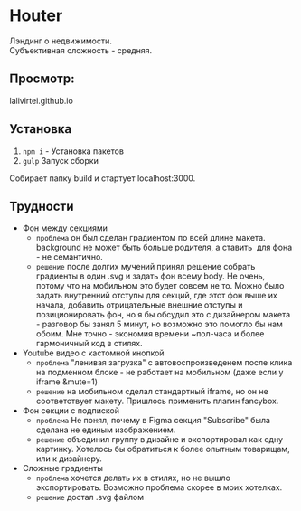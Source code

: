 # Houter
Лэндинг о недвижимости.     
Субъективная сложность - средняя.

## Просмотр:
lalivirtei.github.io

## Установка
1. `npm i` - Установка пакетов
2. `gulp`  Запуск сборки

Собирает папку build и стартует localhost:3000.

## Трудности

- Фон между секциями
  - `проблема` он был сделан градиентом по всей длине макета. background не может быть больше родителя, а ставить <img> для фона - не семантично.
  - `решение` после долгих мучений принял решение собрать градиенты в один .svg и задать фон всему body. Не очень, потому что на мобильном это будет совсем не то. Можно было задать внутренний отступы для секций, где этот фон выше их начала, добавить отрицательные внешние отступы и позиционировать фон, но я бы обсудил это с дизайнером макета - разговор бы занял 5 минут, но возможно это помогло бы нам обоим. Мне точно - экономия времени ~пол-часа и более гармоничный код в стилях.
- Youtube видео с кастомной кнопкой
  - `проблема` "ленивая загрузка" c автовоспроизведенем после клика на подменном блоке - не работает на мобильном (даже если у iframe &mute=1)
  - `решение` на мобильном сделал стандартный iframe, но он не соответствует макету. Пришлось применить плагин fancybox.
- Фон секции с подпиской
  - `проблема` Не понял, почему в Figma секция "Subscribe" была сделана не единым изображением.
  - `решение` объединил группу в дизайне и экспортировал как одну картинку. Хотелось бы обратиться к более опытным товарищам, или к дизайнеру.
- Сложные градиенты
  - `проблема` хочется делать их в стилях, но не вышло экспортировать. Возможно проблема скорее в моих хотелках.
  - `решение` достал .svg файлом
